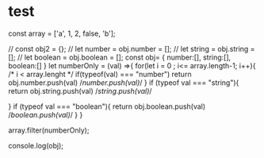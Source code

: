 ﻿# test

const array = ['a', 1, 2, false, 'b'];

// const obj2 = {};
// let number = obj.number = [];
// let string = obj.string = [];
// let boolean = obj.boolean = [];
const obj= {
    number:[],
    string:[],
    boolean:[]
}
let numberOnly = (val) =>{
  for(let i = 0 ; i<= array.length-1; i++){ /* i < array.lenght */
    if(typeof(val) === "number")
        return obj.number.push(val) /*number.push(val)*/
} 
    if (typeof val === "string"){
        return obj.string.push(val) /*string.push(val)*/

}
    if (typeof val === "boolean"){
        return obj.boolean.push(val) /*boolean.push(val)*/
}
}


array.filter(numberOnly);

console.log(obj);
